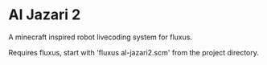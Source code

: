Al Jazari 2
===========

A minecraft inspired robot livecoding system for fluxus.

Requires fluxus, start with 'fluxus al-jazari2.scm' from the project directory.
